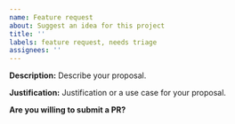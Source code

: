 ```yaml
---
name: Feature request
about: Suggest an idea for this project
title: ''
labels: feature request, needs triage
assignees: ''
---
```


<!--- Please direct any generic questions related to actions to our support community forum at https://github.community/c/code-to-cloud/github-actions/41 --->
<!--- Before opening up a new bug report, please make sure to check for similar existing issues -->

**Description:**
Describe your proposal.

**Justification:**
Justification or a use case for your proposal.

**Are you willing to submit a PR?**
<!--- We accept contributions! -->